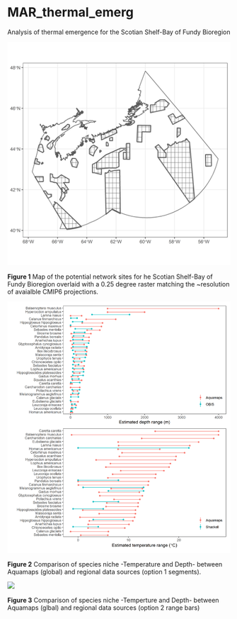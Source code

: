# MAR_thermal_emerg
Analysis of thermal emergence for the Scotian Shelf-Bay of Fundy Bioregion

![ ](/inst/network_grid.png)

__Figure 1__ Map of the potential network sites for he Scotian Shelf-Bay of Fundy Bioregion overlaid with a 0.25 degree raster matching the ~resolution of avaialble CMIP6 projections. 

![](/output/combination_comparison.png)

__Figure 2__ Comparison of species niche -Temperature and Depth- between Aquamaps (global) and regional data sources (option 1 segments).

![](/output/output/Depth-TempRanges.tiff)

__Figure 3__ Comparison of species niche -Temperture and Depth- between Aquamaps (glbal) and regional data sources (option 2 range bars)